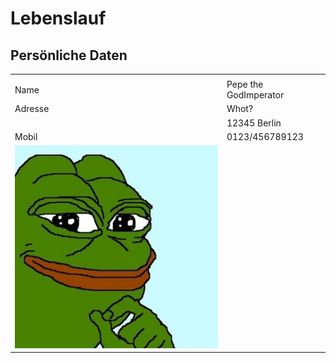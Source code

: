 # Lebenslauf
## Persönliche Daten

<table>	
	<tr>
		<td>
   <tr>
        <td>Name</td>
	<td>Pepe the GodImperator</td>
    </tr>
    <tr>
	<td>Adresse</td>
        <td>Whot?</td>
    </tr>
    <tr>
        <td></td>
	<td>12345 Berlin</td>
    </tr>
    <tr>
	<td>Mobil</td>
        <td>0123/456789123</td>
    </tr>
		</td>
		<td>
			<img src="Bild.jpg" alt="Profilbild">
		</td>
</tr>
	
	
</table>

